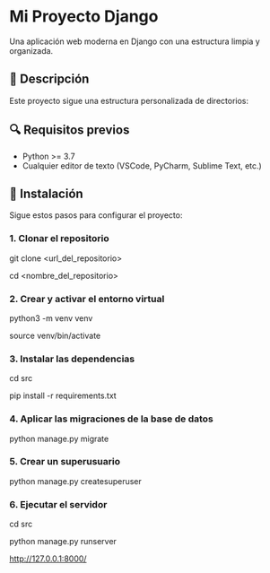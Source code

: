 # Mi Proyecto Django

Una aplicación web moderna en Django con una estructura limpia y organizada.

## 📝 Descripción

Este proyecto sigue una estructura personalizada de directorios:


## 🔍 Requisitos previos

- Python >= 3.7
- Cualquier editor de texto (VSCode, PyCharm, Sublime Text, etc.)

## 🔧 Instalación

Sigue estos pasos para configurar el proyecto:

### 1. Clonar el repositorio

git clone <url_del_repositorio>

cd <nombre_del_repositorio>  



### 2. Crear y activar el entorno virtual
python3 -m venv venv

source venv/bin/activate

### 3. Instalar las dependencias
cd src

pip install -r requirements.txt

### 4. Aplicar las migraciones de la base de datos
python manage.py migrate

### 5. Crear un superusuario
python manage.py createsuperuser

### 6. Ejecutar el servidor
cd src

python manage.py runserver

http://127.0.0.1:8000/
